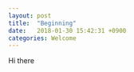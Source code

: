 ```yaml
---
layout: post
title:  "Beginning"
date:   2018-01-30 15:42:31 +0900
categories: Welcome
---
```


Hi there
